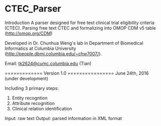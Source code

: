 # CTEC_Parser

Introduction
A parser designed for free text clinical trial eligibility criteria (CTEC).
Parsing free text CTEC and formalizing into OMOP CDM v5 table (http://omop.org/CDM)

Developed in Dr. Chunhua Weng's lab in Department of Biomedical Informatics at Columbia University (http://people.dbmi.columbia.edu/~chw7007/).

Email: tk2624@cumc.columbia.edu (Tian)

============= Version 1.0 ================
June 24th, 2016 (under development)

Including 3 primary steps:
1. Entity recogntion 
2. Attribute recognition
3. Clinical relation identification

Input: raw text
Output: parsed information in XML format






